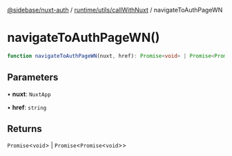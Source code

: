 [@sidebase/nuxt-auth](../../../../index.md) / [runtime/utils/callWithNuxt](../index.md) / navigateToAuthPageWN

# navigateToAuthPageWN()

```ts
function navigateToAuthPageWN(nuxt, href): Promise<void> | Promise<Promise<void>>
```

## Parameters

• **nuxt**: `NuxtApp`

• **href**: `string`

## Returns

`Promise`\<`void`\> \| `Promise`\<`Promise`\<`void`\>\>
